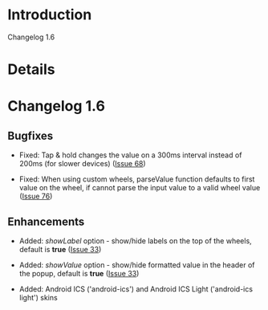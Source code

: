 # Introduction #

Changelog 1.6

# Details #

# Changelog 1.6 #

## Bugfixes ##

  * Fixed: Tap & hold changes the value on a 300ms interval instead of 200ms (for slower devices) ([Issue 68](https://code.google.com/p/mobiscroll/issues/detail?id=68))

  * Fixed: When using custom wheels, parseValue function defaults to first value on the wheel, if cannot parse the input value to a valid wheel value ([Issue 76](https://code.google.com/p/mobiscroll/issues/detail?id=76))

## Enhancements ##

  * Added: _showLabel_ option - show/hide labels on the top of the wheels, default is **true** ([Issue 33](https://code.google.com/p/mobiscroll/issues/detail?id=33))

  * Added: _showValue_ option - show/hide formatted value in the header of the popup, default is **true** ([Issue 33](https://code.google.com/p/mobiscroll/issues/detail?id=33))

  * Added: Android ICS ('android-ics') and Android ICS Light ('android-ics light') skins